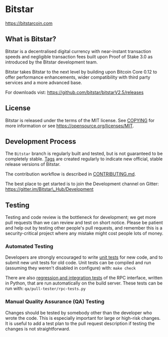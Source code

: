 Bitstar
=====================================

https://bitstarcoin.com

What is Bitstar?
----------------

Bitstar is a decentralised digital currency with near-instant transaction speeds and
negligible transaction fees built upon Proof of Stake 3.0 as introduced by the Bitstar development team. 

Bitstar takes Bitstar to the next level by building upon Bitcoin Core 0.12 to offer performance enhancements,
wider compatibility with third party services and a more advanced base.

For downloads vist: https://github.com/bitstar/bitstarV2.5/releases

License
-------

Bitstar is released under the terms of the MIT license. See [COPYING](COPYING) for more
information or see https://opensource.org/licenses/MIT.

Development Process
-------------------

The `Bitstar` branch is regularly built and tested, but is not guaranteed to be
completely stable. [Tags](https://github.com/bitstar/bitstarV2.5/tags) are created
regularly to indicate new official, stable release versions of Bitstar.

The contribution workflow is described in [CONTRIBUTING.md](CONTRIBUTING.md).

The best place to get started is to join the Development channel on Gitter: https://gitter.im/Bitstar\_Hub/Development

Testing
-------

Testing and code review is the bottleneck for development; we get more pull
requests than we can review and test on short notice. Please be patient and help out by testing
other people's pull requests, and remember this is a security-critical project where any mistake might cost people
lots of money.

### Automated Testing

Developers are strongly encouraged to write [unit tests](/doc/unit-tests.md) for new code, and to
submit new unit tests for old code. Unit tests can be compiled and run
(assuming they weren't disabled in configure) with: `make check`

There are also [regression and integration tests](/qa) of the RPC interface, written
in Python, that are run automatically on the build server.
These tests can be run with: `qa/pull-tester/rpc-tests.py`

### Manual Quality Assurance (QA) Testing

Changes should be tested by somebody other than the developer who wrote the
code. This is especially important for large or high-risk changes. It is useful
to add a test plan to the pull request description if testing the changes is
not straightforward.
